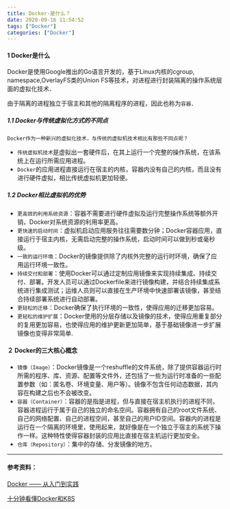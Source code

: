 ```yaml
---
title: Docker-是什么？
date: 2020-09-16 11:54:52
tags: ["Docker"]
categories: ["Docker"]
---
```




#### 1 Docker是什么

Docker是使用Google推出的Go语言开发的，基于Linux内核的cgroup, namespace,OverlayFS类的Union FS等技术，对进程进行封装隔离的操作系统层面的虚拟化技术．

<!--more-->

由于隔离的进程独立于宿主和其他的隔离程序的进程，因此也称为`容器`．



##### 1.1 Docker与传统虚拟化方式的不同点

`Docker作为一种新兴的虚拟化技术，与传统的虚拟机技术相比有那些不同点呢？`

- `传统虚拟机技术`是虚拟出一套硬件后，在其上运行一个完整的操作系统，在该系统上在运行所需应用进程。
- `Docker`的应用进程直接运行在宿主的内核，容器内没有自己的内核，而且没有进行硬件虚拟，相比传统虚拟机更加轻便。



##### 1.2 Docker相比虚拟机的优势

- `更高效的利用系统资源`：容器不需要进行硬件虚拟及运行完整操作系统等额外开销，Docker对系统资源的利用率更高。
- `更快速的启动时间`：虚拟机启动应用服务往往需要数分钟；Docker容器应用，直接运行于宿主内核，无需启动完整的操作系统，启动时间可以做到秒或毫秒级。
- `一致的运行环境`：Docker的镜像提供除了内核外完整的运行时环境，确保了应用运行环境一致性。
- `持续交付和部署`：使用Docker可以通过定制应用镜像来实现持续集成、持续交付、部署。开发人员可以通过Dockerfile来进行镜像构建，并结合持续集成系统进行集成测试；运维人员则可以直接在生产环境中快速部署该镜像，甚至结合持续部署系统进行自动部署。
- `更轻松的迁移`：Docker确保了执行环境的一致性，使得应用的迁移更加容易。
- `更轻松的维护扩展`：Docker使用的分层存储以及镜像的技术，使得应用重复部分的复用更加容易，也使得应用的维护更新更加简单，基于基础镜像进一步扩展镜像也变得非常简单.



#### ２ Docker的三大核心概念

- `镜像（Image）`：Docker镜像是一个reshuffle的文件系统，除了提供容器运行时所需的程序、库、资源、配置等文件外，还包括了一些为运行时准备的一些配置参数（如：匿名卷、环境变量、用户等）。镜像不包含任何动态数据，其内容在构建之后也不会被改变。
- `容器（Container）`：容器的是指是进程，但与直接在宿主机执行的进程不同，容器进程运行于属于自己的独立的命名空间。容器拥有自己的root文件系统、自己的网络配置、自己的进程空间，甚至自己的用户ID空间。容器内的进程是运行在一个隔离的环境里，使用起来，就好像是在一个独立于宿主的系统下操作一样。这种特性使得容器封装的应用比直接在宿主机运行更加安全。
- `仓库（Repository）`：集中的存储、分发镜像的地方。





------

#### 参考资料：

 [Docker —— 从入门到实践](https://yeasy.gitbook.io/docker_practice/)

[十分钟看懂Docker和K8S](https://zhuanlan.zhihu.com/p/185752438)